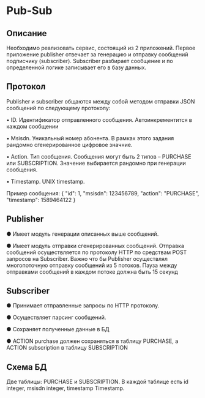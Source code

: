 # Pub-Sub
## Описание

Необходимо реализовать сервис, состоящий из 2 приложений. Первое приложение publisher отвечает за генерацию и отправку сообщений подписчику (subscriber). Subscriber разбирает сообщение и по определенной логике записывает его в базу данных.

## Протокол
Publisher и subscriber общаются между собой методом отправки JSON сообщений по следующему протоколу:

•	ID. Идентификатор отправленного сообщения. Автоинкрементится в каждом сообщении

•	Msisdn. Уникальный номер абонента. В рамках этого задания рандомно сгенерированное цифровое значние.

•	Action. Тип сообщения. Сообщения могут быть 2 типов – PURCHASE или SUBSCRIPTION. Значение выбирается рандомно при генерации сообщения.

•	Timestamp. UNIX timestamp.

Пример сообщения:
{
    "id": 1,
    "msisdn": 123456789,
    "action": "PURCHASE",
    "timestamp": 1589464122
}




## Publisher
●	Имеет модуль генерации описанных выше сообщений.

●	Имеет модуль отправки сгенерированных сообщений. Отправка сообщений осуществляется по протоколу HTTP по средствам POST запросов на Subscriber. Важно что бы Publisher осуществлял многопоточную отправку сообщений из 5 потоков. Пауза между отправками сообщений в каждом потоке должна быть 15 секунд

## Subscriber 
●	Принимает отправленные запросы по HTTP протоколу.

●	Осуществляет парсинг сообщений.

●	Сохраняет полученные данные в БД

●	ACTION purchase должен сохраняться в таблицу PURCHASE, а ACTION  subscription в таблицу SUBSCRIPTION

## Схема БД
Две таблицы: PURCHASE и SUBSCRIPTION.
В каждой таблице есть id integer, msisdn integer, timestamp Timestamp.




